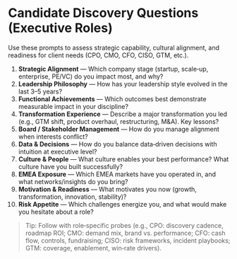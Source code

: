 # Candidate Discovery Questions (Executive Roles)

Use these prompts to assess strategic capability, cultural alignment, and readiness for client needs (CPO, CMO, CFO, CISO, GTM, etc.).

1. **Strategic Alignment** — Which company stage (startup, scale‑up, enterprise, PE/VC) do you impact most, and why?
2. **Leadership Philosophy** — How has your leadership style evolved in the last 3–5 years?
3. **Functional Achievements** — Which outcomes best demonstrate measurable impact in your discipline?
4. **Transformation Experience** — Describe a major transformation you led (e.g., GTM shift, product overhaul, restructuring, M&A). Key lessons?
5. **Board / Stakeholder Management** — How do you manage alignment when interests conflict?
6. **Data & Decisions** — How do you balance data‑driven decisions with intuition at executive level?
7. **Culture & People** — What culture enables your best performance? What culture have you built successfully?
8. **EMEA Exposure** — Which EMEA markets have you operated in, and what networks/insights do you bring?
9. **Motivation & Readiness** — What motivates you now (growth, transformation, innovation, stability)?
10. **Risk Appetite** — Which challenges energize you, and what would make you hesitate about a role?

> Tip: Follow with role‑specific probes (e.g., CPO: discovery cadence, roadmap ROI; CMO: demand mix, brand vs. performance; CFO: cash flow, controls, fundraising; CISO: risk frameworks, incident playbooks; GTM: coverage, enablement, win‑rate drivers).

